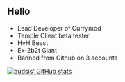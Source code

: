 ## Hello

- Lead Developer of Currymod
- Temple Client beta tester
- HvH Beast
- Ex-2b2t Giant
- Banned from Github on 3 accounts



[![audsis' GitHub stats](https://github-readme-stats.vercel.app/api?username=audsis-currymod)](https://github.com/anuraghazra/github-readme-stats)
